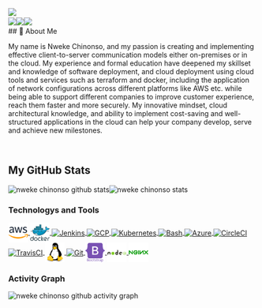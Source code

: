 <img src="https://analyticsinsight.b-cdn.net/wp-content/uploads/2021/05/Cloud-Engineer-768x427.jpg" style="width=100%">

<div style="display: flex; flex-direction: row;" align=center >
  <a href="https://" target="_blank">
    <img src="https://img.shields.io/static/v1?&style=flat&logo=react&logoColor=AD9D90&labelColor=white&label=&message=PORTFOLIO&color=bbbbbb"/>
  </a>
  <a href="https://twitter.com/nwekechinonso" target="_blank">
    <img src="https://img.shields.io/static/v1?&style=flat&logo=twitter&logoColor=AD9D90&labelColor=white&label=&message=TWITTER&color=bbbbbb"/>
  </a>
  <a href="https://linkedin.com/in/chinonso-nweke" target="_blank">
    <img src="https://img.shields.io/static/v1?&style=flat&logo=linkedin&logoColor=AD9D90&labelColor=white&label=&message=LINKEDIN&color=bbbbbb"/>
  </a>
</div>
## 🚀 About Me

My name is Nweke Chinonso, and my passion is creating and implementing effective client-to-server communication models either on-premises or in the cloud. My experience and formal education have deepened my skillset and knowledge of software deployment, and cloud deployment using cloud tools and services such as terraform and docker, including the application of network configurations across different platforms like AWS etc. while being able to support different companies to improve customer experience, reach them faster and more securely. My innovative mindset, cloud architectural knowledge, and ability to implement cost-saving and well-structured applications in the cloud can help your company develop, serve and achieve new milestones.<p>&nbsp;

## My GitHub Stats
<div style="display: flex; flex-direction: row;">
 <img class="img" src="https://github-readme-stats.vercel.app/api?username=nwekechinonso&theme=transparent&show_icons=true&locale=en&border_radius=4" alt="nweke chinonso github stats" />
 <img class="img" src="https://github-readme-streak-stats.herokuapp.com?user=nwekechinonso&theme=nord&border_radius=4&layout=compact" alt="nweke chinonso stats" />
</div>

### Technologys and Tools

<a href="https://aws.amazon.com" target="blank">
<img align="center" src="https://raw.githubusercontent.com/devicons/devicon/master/icons/amazonwebservices/amazonwebservices-original-wordmark.svg" alt="AWS" height="40" width="40" />
</a>
<a href="https://www.docker.com/" target="blank">
<img align="center" src="https://raw.githubusercontent.com/devicons/devicon/master/icons/docker/docker-original-wordmark.svg" alt="Docker" height="40" width="40" />
</a>
<a href="https://www.jenkins.io" target="blank">
<img align="center" src="https://www.vectorlogo.zone/logos/jenkins/jenkins-icon.svg" alt="Jenkins" height="40" width="40" />
</a>
<a href="https://cloud.google.com" target="blank">
<img align="center" src="https://www.vectorlogo.zone/logos/google_cloud/google_cloud-icon.svg" alt="GCP" height="40" width="40" />
</a>
<a href="https://kubernetes.io" target="blank">
<img align="center" src="https://www.vectorlogo.zone/logos/kubernetes/kubernetes-icon.svg" alt="Kubernetes" height="40" width="40" />
</a>
<a href="https://www.gnu.org/software/bash/" target="blank">
<img align="center" src="https://www.vectorlogo.zone/logos/gnu_bash/gnu_bash-icon.svg" alt="Bash" height="40" width="40" />
</a>
<a href="https://azure.microsoft.com/en-in/" target="blank">
<img align="center" src="https://www.vectorlogo.zone/logos/microsoft_azure/microsoft_azure-icon.svg" alt="Azure" height="40" width="40" />
</a>
<a href="https://circleci.com" target="blank">
<img align="center" src="https://www.vectorlogo.zone/logos/circleci/circleci-icon.svg" alt="CircleCI" height="40" width="40" />
</a>
<a href="https://travis-ci.org" target="blank">
<img align="center" src="https://www.vectorlogo.zone/logos/travis-ci/travis-ci-icon.svg" alt="TravisCI" height="40" width="40" />
</a>
<a href="https://www.linux.org/" target="blank">
<img align="center" src="https://raw.githubusercontent.com/devicons/devicon/master/icons/linux/linux-original.svg" alt="Linux" height="40" width="40" />
</a>
<a href="https://git-scm.com/" target="blank">
<img align="center" src="https://www.vectorlogo.zone/logos/git-scm/git-scm-icon.svg" alt="Git" height="40" width="40" />
</a>
<a href="https://getbootstrap.com" target="blank">
<img align="center" src="https://raw.githubusercontent.com/devicons/devicon/master/icons/bootstrap/bootstrap-plain-wordmark.svg" alt="Bootstrap" height="40" width="40" />

<a href="https://nodejs.org" target="blank">
<img align="center" src="https://raw.githubusercontent.com/devicons/devicon/master/icons/nodejs/nodejs-original-wordmark.svg" alt="Node.js" height="40" width="40" margin="20" />
</a>
<a href="https://www.nginx.com" target="blank">
<img align="center" src="https://raw.githubusercontent.com/devicons/devicon/master/icons/nginx/nginx-original.svg" alt="Nginx" height="40" width="40" margin="20" />
</a>

### Activity Graph
  
![nweke chinonso github activity graph](https://activity-graph.herokuapp.com/graph?username=nwekechinonso&theme=nord)
  
